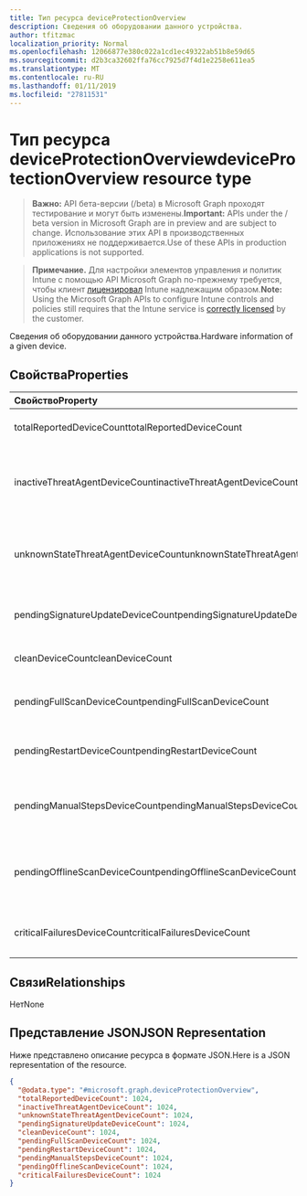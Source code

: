 ```yaml
---
title: Тип ресурса deviceProtectionOverview
description: Сведения об оборудовании данного устройства.
author: tfitzmac
localization_priority: Normal
ms.openlocfilehash: 12066877e380c022a1cd1ec49322ab51b8e59d65
ms.sourcegitcommit: d2b3ca32602ffa76cc7925d7f4d1e2258e611ea5
ms.translationtype: MT
ms.contentlocale: ru-RU
ms.lasthandoff: 01/11/2019
ms.locfileid: "27811531"
---
```

# <a name="deviceprotectionoverview-resource-type"></a><span data-ttu-id="bf38b-103">Тип ресурса deviceProtectionOverview</span><span class="sxs-lookup"><span data-stu-id="bf38b-103">deviceProtectionOverview resource type</span></span>

> <span data-ttu-id="bf38b-104">**Важно:** API бета-версии (/beta) в Microsoft Graph проходят тестирование и могут быть изменены.</span><span class="sxs-lookup"><span data-stu-id="bf38b-104">**Important:** APIs under the / beta version in Microsoft Graph are in preview and are subject to change.</span></span> <span data-ttu-id="bf38b-105">Использование этих API в производственных приложениях не поддерживается.</span><span class="sxs-lookup"><span data-stu-id="bf38b-105">Use of these APIs in production applications is not supported.</span></span>

> <span data-ttu-id="bf38b-106">**Примечание.** Для настройки элементов управления и политик Intune с помощью API Microsoft Graph по-прежнему требуется, чтобы клиент [лицензировал](https://go.microsoft.com/fwlink/?linkid=839381) Intune надлежащим образом.</span><span class="sxs-lookup"><span data-stu-id="bf38b-106">**Note:** Using the Microsoft Graph APIs to configure Intune controls and policies still requires that the Intune service is [correctly licensed](https://go.microsoft.com/fwlink/?linkid=839381) by the customer.</span></span>

<span data-ttu-id="bf38b-107">Сведения об оборудовании данного устройства.</span><span class="sxs-lookup"><span data-stu-id="bf38b-107">Hardware information of a given device.</span></span>
## <a name="properties"></a><span data-ttu-id="bf38b-108">Свойства</span><span class="sxs-lookup"><span data-stu-id="bf38b-108">Properties</span></span>
|<span data-ttu-id="bf38b-109">Свойство</span><span class="sxs-lookup"><span data-stu-id="bf38b-109">Property</span></span>|<span data-ttu-id="bf38b-110">Тип</span><span class="sxs-lookup"><span data-stu-id="bf38b-110">Type</span></span>|<span data-ttu-id="bf38b-111">Описание</span><span class="sxs-lookup"><span data-stu-id="bf38b-111">Description</span></span>|
|:---|:---|:---|
|<span data-ttu-id="bf38b-112">totalReportedDeviceCount</span><span class="sxs-lookup"><span data-stu-id="bf38b-112">totalReportedDeviceCount</span></span>|<span data-ttu-id="bf38b-113">Int32</span><span class="sxs-lookup"><span data-stu-id="bf38b-113">Int32</span></span>|<span data-ttu-id="bf38b-114">Счетчик общее устройства.</span><span class="sxs-lookup"><span data-stu-id="bf38b-114">Total device count.</span></span>|
|<span data-ttu-id="bf38b-115">inactiveThreatAgentDeviceCount</span><span class="sxs-lookup"><span data-stu-id="bf38b-115">inactiveThreatAgentDeviceCount</span></span>|<span data-ttu-id="bf38b-116">Int32</span><span class="sxs-lookup"><span data-stu-id="bf38b-116">Int32</span></span>|<span data-ttu-id="bf38b-117">Устройства со счетчиком агента неактивных угроз</span><span class="sxs-lookup"><span data-stu-id="bf38b-117">Device with inactive threat agent count</span></span>|
|<span data-ttu-id="bf38b-118">unknownStateThreatAgentDeviceCount</span><span class="sxs-lookup"><span data-stu-id="bf38b-118">unknownStateThreatAgentDeviceCount</span></span>|<span data-ttu-id="bf38b-119">Int32</span><span class="sxs-lookup"><span data-stu-id="bf38b-119">Int32</span></span>|<span data-ttu-id="bf38b-120">Устройство с состоянием агента угроз, как число неизвестно.</span><span class="sxs-lookup"><span data-stu-id="bf38b-120">Device with threat agent state as unknown count.</span></span>|
|<span data-ttu-id="bf38b-121">pendingSignatureUpdateDeviceCount</span><span class="sxs-lookup"><span data-stu-id="bf38b-121">pendingSignatureUpdateDeviceCount</span></span>|<span data-ttu-id="bf38b-122">Int32</span><span class="sxs-lookup"><span data-stu-id="bf38b-122">Int32</span></span>|<span data-ttu-id="bf38b-123">Устройство со старой счетчиком подписи.</span><span class="sxs-lookup"><span data-stu-id="bf38b-123">Device with old signature count.</span></span>|
|<span data-ttu-id="bf38b-124">cleanDeviceCount</span><span class="sxs-lookup"><span data-stu-id="bf38b-124">cleanDeviceCount</span></span>|<span data-ttu-id="bf38b-125">Int32</span><span class="sxs-lookup"><span data-stu-id="bf38b-125">Int32</span></span>|<span data-ttu-id="bf38b-126">Счетчик чистой устройства.</span><span class="sxs-lookup"><span data-stu-id="bf38b-126">Clean device count.</span></span>|
|<span data-ttu-id="bf38b-127">pendingFullScanDeviceCount</span><span class="sxs-lookup"><span data-stu-id="bf38b-127">pendingFullScanDeviceCount</span></span>|<span data-ttu-id="bf38b-128">Int32</span><span class="sxs-lookup"><span data-stu-id="bf38b-128">Int32</span></span>|<span data-ttu-id="bf38b-129">Счетчик устройства ожидающие полную проверку.</span><span class="sxs-lookup"><span data-stu-id="bf38b-129">Pending full scan device count.</span></span>|
|<span data-ttu-id="bf38b-130">pendingRestartDeviceCount</span><span class="sxs-lookup"><span data-stu-id="bf38b-130">pendingRestartDeviceCount</span></span>|<span data-ttu-id="bf38b-131">Int32</span><span class="sxs-lookup"><span data-stu-id="bf38b-131">Int32</span></span>|<span data-ttu-id="bf38b-132">Счетчик отложенная перезагрузка устройства.</span><span class="sxs-lookup"><span data-stu-id="bf38b-132">Pending restart device count.</span></span>|
|<span data-ttu-id="bf38b-133">pendingManualStepsDeviceCount</span><span class="sxs-lookup"><span data-stu-id="bf38b-133">pendingManualStepsDeviceCount</span></span>|<span data-ttu-id="bf38b-134">Int32</span><span class="sxs-lookup"><span data-stu-id="bf38b-134">Int32</span></span>|<span data-ttu-id="bf38b-135">Счетчик устройства ожидающие ручные операции.</span><span class="sxs-lookup"><span data-stu-id="bf38b-135">Pending manual steps device count.</span></span>|
|<span data-ttu-id="bf38b-136">pendingOfflineScanDeviceCount</span><span class="sxs-lookup"><span data-stu-id="bf38b-136">pendingOfflineScanDeviceCount</span></span>|<span data-ttu-id="bf38b-137">Int32</span><span class="sxs-lookup"><span data-stu-id="bf38b-137">Int32</span></span>|<span data-ttu-id="bf38b-138">Число ожидающих автономной проверки устройства.</span><span class="sxs-lookup"><span data-stu-id="bf38b-138">Pending offline scan device count.</span></span>|
|<span data-ttu-id="bf38b-139">criticalFailuresDeviceCount</span><span class="sxs-lookup"><span data-stu-id="bf38b-139">criticalFailuresDeviceCount</span></span>|<span data-ttu-id="bf38b-140">Int32</span><span class="sxs-lookup"><span data-stu-id="bf38b-140">Int32</span></span>|<span data-ttu-id="bf38b-141">Счетчик устройства критические ошибки.</span><span class="sxs-lookup"><span data-stu-id="bf38b-141">Critical failures device count.</span></span>|

## <a name="relationships"></a><span data-ttu-id="bf38b-142">Связи</span><span class="sxs-lookup"><span data-stu-id="bf38b-142">Relationships</span></span>
<span data-ttu-id="bf38b-143">Нет</span><span class="sxs-lookup"><span data-stu-id="bf38b-143">None</span></span>
## <a name="json-representation"></a><span data-ttu-id="bf38b-144">Представление JSON</span><span class="sxs-lookup"><span data-stu-id="bf38b-144">JSON Representation</span></span>
<span data-ttu-id="bf38b-145">Ниже представлено описание ресурса в формате JSON.</span><span class="sxs-lookup"><span data-stu-id="bf38b-145">Here is a JSON representation of the resource.</span></span>
<!-- {
  "blockType": "resource",
  "@odata.type": "microsoft.graph.deviceProtectionOverview"
}
-->
``` json
{
  "@odata.type": "#microsoft.graph.deviceProtectionOverview",
  "totalReportedDeviceCount": 1024,
  "inactiveThreatAgentDeviceCount": 1024,
  "unknownStateThreatAgentDeviceCount": 1024,
  "pendingSignatureUpdateDeviceCount": 1024,
  "cleanDeviceCount": 1024,
  "pendingFullScanDeviceCount": 1024,
  "pendingRestartDeviceCount": 1024,
  "pendingManualStepsDeviceCount": 1024,
  "pendingOfflineScanDeviceCount": 1024,
  "criticalFailuresDeviceCount": 1024
}
```





